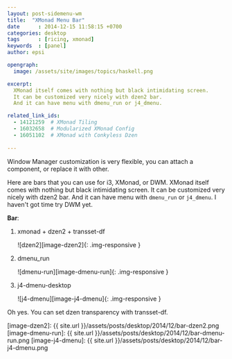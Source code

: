 ```yaml
---
layout: post-sidemenu-wm
title:  "XMonad Menu Bar"
date      : 2014-12-15 11:58:15 +0700
categories: desktop
tags      : [ricing, xmonad]
keywords  : [panel]
author: epsi

opengraph:
  image: /assets/site/images/topics/haskell.png

excerpt:
  XMonad itself comes with nothing but black intimidating screen.
  It can be customized very nicely with dzen2 bar.
  And it can have menu with dmenu_run or j4_dmenu.

related_link_ids: 
  - 14121259  # XMonad Tiling
  - 16032658  # Modularized XMonad Config
  - 16051102  # XMonad with Conkyless Dzen
  
---
```


Window Manager customization is very flexible,
you can attach a component, or replace it with other.

Here are bars that you can use for i3, XMonad, or DWM. 
XMonad itself comes with nothing but black intimidating screen.
It can be customized very nicely with dzen2 bar.
And it can have menu with <code>dmenu_run</code> or <code>j4_dmenu</code>. 
I haven't got time try DWM yet.


**Bar**: 

1. xmonad + dzen2 + transset-df

	![dzen2][image-dzen2]{: .img-responsive }

2. dmenu_run

	![dmenu-run][image-dmenu-run]{: .img-responsive }

3. j4-dmenu-desktop

	![j4-dmenu][image-j4-dmenu]{: .img-responsive }

Oh yes. You can set dzen transparency with transset-df.


[//]: <> ( -- -- -- links below -- -- -- )


[image-dzen2]: {{ site.url }}/assets/posts/desktop/2014/12/bar-dzen2.png
[image-dmenu-run]: {{ site.url }}/assets/posts/desktop/2014/12/bar-dmenu-run.png
[image-j4-dmenu]: {{ site.url }}/assets/posts/desktop/2014/12/bar-j4-dmenu.png
